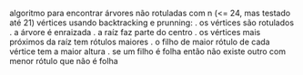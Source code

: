 algoritmo para encontrar árvores não rotuladas com n (<= 24, mas testado até 21) vértices
usando backtracking e prunning: 
. os vértices são rotulados
. a árvore é enraizada
. a raíz faz parte do centro
. os vértices mais próximos da raíz tem rótulos maiores
. o filho de maior rótulo de cada vértice tem a maior altura
. se um filho é folha então não existe outro com menor rótulo que não é folha
